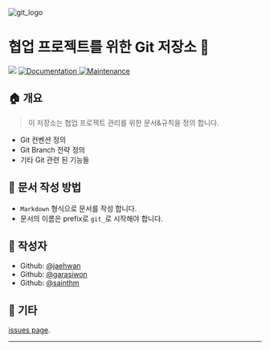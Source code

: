 ![git_logo](://user-images.githubusercontent.com/31501015/98638055-b5e42500-236c-11eb-9395-00bdb5d09955.jpg)
<h1> 협업 프로젝트를 위한 Git 저장소 👋</h1>
<p>
    <img src="https://img.shields.io/badge/version-1.0.0-blue.svg?cacheSeconds=2592000" />
  <a href="https://sed-gitlab.hanpda.com/jhjeong/test/blob/master/README.md">
    <img alt="Documentation" src="https://img.shields.io/badge/documentation-yes-brightgreen.svg" target="_blank" />
  </a>
  <a href="https://github.com/kefranabg/readme-md-generator/graphs/commit-activity">
    <img alt="Maintenance" src="https://img.shields.io/badge/Maintained%3F-yes-green.svg" target="_blank" />
  </a>
</p>

## 🏠 개요
> 이 저장소는 협업 프로젝트 관리를 위한 문서&규칙을 정의 합니다. 
- Git 컨벤션 정의
- Git Branch 전략 정의
- 기타 Git 관련 된 기능들

## 📝 문서 작성 방법
- `Markdown` 형식으로 문서를 작성 합니다.
- 문서의 이름은 prefix로 `git_`로 시작해야 합니다.

## 👤 작성자
* Github: [@jaehwan](https://github.com/sepiros62)
* Github: [@garasiwon](https://github.com/garasiwon)
* Github: [@sainthm](https://github.com/sainthm)

## 🤝 기타
[issues page]().
***
